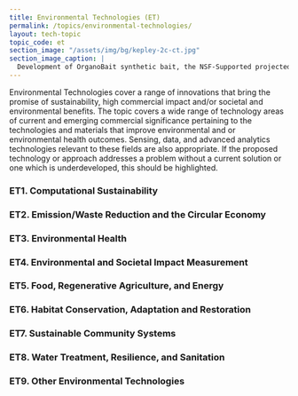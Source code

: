 ```yaml
---
title: Environmental Technologies (ET)
permalink: /topics/environmental-technologies/
layout: tech-topic
topic_code: et
section_image: "/assets/img/bg/kepley-2c-ct.jpg"
section_image_caption: |
  Development of OrganoBait synthetic bait, the NSF-Supported projected from [Kepley BioSystems]({{ site.baseurl }}/awardees/phase-2/details/?company=kepley-biosystems-incorporated#kepley-biosystems-incorporated) to provide an ocean-restorative alternative bait product
---
```


Environmental Technologies cover a range of innovations that bring the promise of sustainability, high commercial impact and/or societal and environmental benefits. The topic covers a wide range of technology areas of current and emerging commercial significance pertaining to the technologies and materials that improve environmental and or environmental health outcomes. Sensing, data, and advanced analytics technologies relevant to these fields are also appropriate. If the proposed technology or approach addresses a problem without a current solution or one which is underdeveloped, this should be highlighted.

### ET1. Computational Sustainability 

### ET2. Emission/Waste Reduction and the Circular Economy 

### ET3. Environmental Health 

### ET4. Environmental and Societal Impact Measurement  

### ET5. Food, Regenerative Agriculture, and Energy 

### ET6. Habitat Conservation, Adaptation and Restoration  

### ET7. Sustainable Community Systems 

### ET8. Water Treatment, Resilience, and Sanitation 

### ET9. Other Environmental Technologies 
